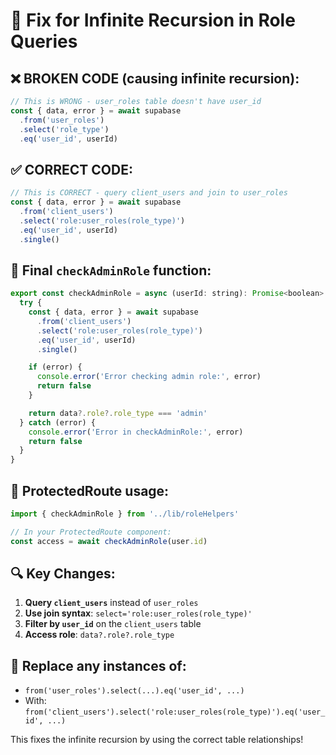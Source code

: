 # 🔧 Fix for Infinite Recursion in Role Queries

## ❌ BROKEN CODE (causing infinite recursion):
```javascript
// This is WRONG - user_roles table doesn't have user_id
const { data, error } = await supabase
  .from('user_roles')
  .select('role_type')
  .eq('user_id', userId)
```

## ✅ CORRECT CODE:
```javascript
// This is CORRECT - query client_users and join to user_roles
const { data, error } = await supabase
  .from('client_users')
  .select('role:user_roles(role_type)')
  .eq('user_id', userId)
  .single()
```

## 🎯 Final `checkAdminRole` function:
```javascript
export const checkAdminRole = async (userId: string): Promise<boolean> => {
  try {
    const { data, error } = await supabase
      .from('client_users')
      .select('role:user_roles(role_type)')
      .eq('user_id', userId)
      .single()

    if (error) {
      console.error('Error checking admin role:', error)
      return false
    }

    return data?.role?.role_type === 'admin'
  } catch (error) {
    console.error('Error in checkAdminRole:', error)
    return false
  }
}
```

## 🎯 ProtectedRoute usage:
```javascript
import { checkAdminRole } from '../lib/roleHelpers'

// In your ProtectedRoute component:
const access = await checkAdminRole(user.id)
```

## 🔍 Key Changes:
1. **Query `client_users`** instead of `user_roles`
2. **Use join syntax**: `select='role:user_roles(role_type)'`
3. **Filter by `user_id`** on the `client_users` table
4. **Access role**: `data?.role?.role_type`

## 📝 Replace any instances of:
- `from('user_roles').select(...).eq('user_id', ...)`
- With: `from('client_users').select('role:user_roles(role_type)').eq('user_id', ...)`

This fixes the infinite recursion by using the correct table relationships!